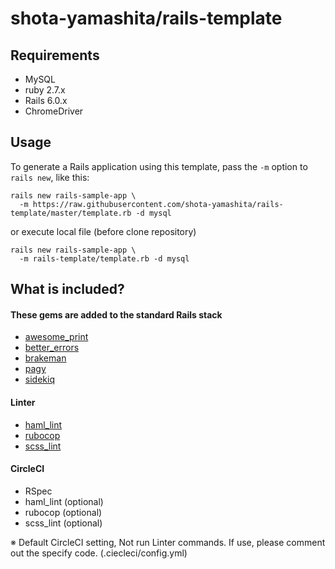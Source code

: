 # shota-yamashita/rails-template

## Requirements
- MySQL
- ruby 2.7.x
- Rails 6.0.x
- ChromeDriver

## Usage
To generate a Rails application using this template, pass the `-m` option to `rails new`, like this:

```
rails new rails-sample-app \
  -m https://raw.githubusercontent.com/shota-yamashita/rails-template/master/template.rb -d mysql
```

or execute local file (before clone repository)

```
rails new rails-sample-app \
  -m rails-template/template.rb -d mysql
```

## What is included?

#### These gems are added to the standard Rails stack

* [awesome_print][]
* [better_errors][]
* [brakeman][]
* [pagy][]
* [sidekiq][]

#### Linter
* [haml_lint][]
* [rubocop][]
* [scss_lint][]

[awesome_print]:https://github.com/michaeldv/awesome_print
[better_errors]:https://github.com/charliesome/better_errors
[brakeman]:https://github.com/presidentbeef/brakeman
[pagy]:https://github.com/ddnexus/pagy
[sidekiq]:https://github.com/mperham/sidekiq

[haml_lint]:https://github.com/sds/haml-lint
[rubocop]:https://github.com/bbatsov/rubocop
[scss_lint]:https://github.com/sds/scss-lint

#### CircleCI
* RSpec
* haml_lint (optional)
* rubocop (optional)
* scss_lint (optional)

※ Default CircleCI setting, Not run Linter commands. 
If use, please comment out the specify code. (.ciecleci/config.yml)
